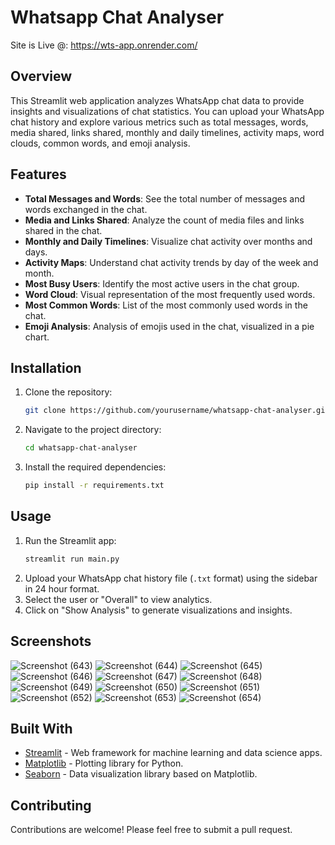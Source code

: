 
# Whatsapp Chat Analyser
Site is Live @: https://wts-app.onrender.com/
## Overview
This Streamlit web application analyzes WhatsApp chat data to provide insights and visualizations of chat statistics. You can upload your WhatsApp chat history and explore various metrics such as total messages, words, media shared, links shared, monthly and daily timelines, activity maps, word clouds, common words, and emoji analysis.

## Features
- **Total Messages and Words**: See the total number of messages and words exchanged in the chat.
- **Media and Links Shared**: Analyze the count of media files and links shared in the chat.
- **Monthly and Daily Timelines**: Visualize chat activity over months and days.
- **Activity Maps**: Understand chat activity trends by day of the week and month.
- **Most Busy Users**: Identify the most active users in the chat group.
- **Word Cloud**: Visual representation of the most frequently used words.
- **Most Common Words**: List of the most commonly used words in the chat.
- **Emoji Analysis**: Analysis of emojis used in the chat, visualized in a pie chart.

## Installation
1. Clone the repository:
   ```bash
   git clone https://github.com/yourusername/whatsapp-chat-analyser.git
   ```
2. Navigate to the project directory:
   ```bash
   cd whatsapp-chat-analyser
   ```
3. Install the required dependencies:
   ```bash
   pip install -r requirements.txt
   ```

## Usage
1. Run the Streamlit app:
   ```bash
   streamlit run main.py
   ```
2. Upload your WhatsApp chat history file (`.txt` format) using the sidebar in 24 hour format.
3. Select the user or "Overall" to view analytics.
4. Click on "Show Analysis" to generate visualizations and insights.

## Screenshots
![Screenshot (643)](https://github.com/jay-2404/wts_APP/assets/128405000/bd086c1f-86af-437c-8a8a-98ea891ef00f)
![Screenshot (644)](https://github.com/jay-2404/wts_APP/assets/128405000/8d77d4a9-c5e3-4d18-8a8c-4e680f578a84)
![Screenshot (645)](https://github.com/jay-2404/wts_APP/assets/128405000/82602921-ad9a-4822-957a-fc26d3389384)
![Screenshot (646)](https://github.com/jay-2404/wts_APP/assets/128405000/399ae5df-9573-47ee-83fe-e5806ce008c6)
![Screenshot (647)](https://github.com/jay-2404/wts_APP/assets/128405000/3902e87f-08d6-4af3-8e38-78b0a3abac17)
![Screenshot (648)](https://github.com/jay-2404/wts_APP/assets/128405000/2302987b-d109-4b61-98fd-66d9737e5bd8)
![Screenshot (649)](https://github.com/jay-2404/wts_APP/assets/128405000/b5ce9ebf-8b6e-419a-9792-1e426b84b987)
![Screenshot (650)](https://github.com/jay-2404/wts_APP/assets/128405000/6001df83-145a-421b-8e24-34623b0e852e)
![Screenshot (651)](https://github.com/jay-2404/wts_APP/assets/128405000/326c8323-89dd-4508-8412-0005b79e6b02)
![Screenshot (652)](https://github.com/jay-2404/wts_APP/assets/128405000/21906ada-e218-415d-947b-1e45ab2a6ffe)
![Screenshot (653)](https://github.com/jay-2404/wts_APP/assets/128405000/81fecc33-b330-441a-b234-9de25ba935a8)
![Screenshot (654)](https://github.com/jay-2404/wts_APP/assets/128405000/84978cad-1d45-4703-ac12-99ab6a203871)





## Built With
- [Streamlit](https://streamlit.io/) - Web framework for machine learning and data science apps.
- [Matplotlib](https://matplotlib.org/) - Plotting library for Python.
- [Seaborn](https://seaborn.pydata.org/) - Data visualization library based on Matplotlib.

## Contributing
Contributions are welcome! Please feel free to submit a pull request.




